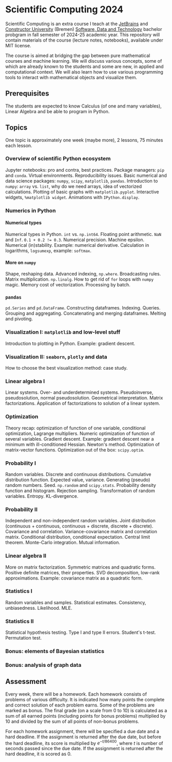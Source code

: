 # Scientific Computing 2024
Scientific Computing is an extra course I teach at the [JetBrains](http://jetbrains.com) and [Constructor
University](https://constructor.university) (Bremen) [Software, Data and
Technology](https://lp.jetbrains.com/software-data-and-technology-constructor-university/) bachelor probgram in fall
semester of 2024-25 academic year. This repository will contain materials of the
course (lecture notes, notebooks), available under MIT license.

The course is aimed at bridging the gap between pure mathematical
courses and machine learning. We will discuss various concepts, some of
which are already known to the students and some are new, in applied and
computational context. We will also learn how to use various programming
tools to interact with mathematical objects and visualize them.

## Prerequisites

The students are expected to know Calculus (of one and many variables),
Linear Algebra and be able to program in Python.

## Topics

One topic is approximately one week (maybe more), 2 lessons, 75 minutes
each lesson.

### Overview of scientific Python ecosystem

Jupyter notebooks: pro and contra, best practices. Package managers:
`pip` and `conda`. Virtual environments. Reproducibility issues. Basic
numerical and data science packages: `numpy`, `scipy`, `matplotlib`,
`pandas`. Introduction to `numpy`: `array` vs. `list`, why do we need
arrays, idea of vectorized calculations. Plotting of basic graphs with
`matplotlib.pyplot`. Interactive widgets, `%matplotlib widget`.
Animations with `IPython.display`.

### Numerics in Python

#### Numerical types

Numerical types in Python. `int` vs. `np.int64`. Floating point
arithmetic. `NaN` and `Inf`. `0.1 + 0.2 != 0.3`. Numerical precision.
Machine epsilon. Numerical (in)stability. Example: numerical derivative.
Calculation in logarithms, `logsumexp`, example: `softmax`.

#### More on `numpy`

Shape, reshaping data. Advanced indexing, `np.where`. Broadcasting
rules. Matrix multiplication. `np.linalg`. How to get rid of `for` loops
with `numpy` magic. Memory cost of vectorization. Processing by batch.

### `pandas`

`pd.Series` and `pd.DataFrame`. Constructing dataframes. Indexing.
Queries. Grouping and aggregating. Concatenating and merging dataframes.
Melting and pivoting.

### Visualization I: `matplotlib` and low-level stuff

Introduction to plotting in Python. Example: gradient descent.

### Visualization II: `seaborn`, `plotly` and data

How to choose the best visualization method: case study.

### Linear algebra I

Linear systems. Over- and underdetermined systems. Pseudoinverse,
pseudosolution, normal pseudosolution. Geometrical interpretation.
Matrix factorizations. Application of factorizations to solution of a
linear system.

### Optimization

Theory recap: optimization of function of one variable, conditional
optimization, Lagrange multipliers. Numeric optimization of function of
several variables. Gradient descent. Example: gradient descent near a
minimum with ill-conditioned Hessian. Newton's method. Optimization of
matrix-vector functions. Optimization out of the box: `scipy.optim`.

### Probability I

Random variables. Discrete and continuous distributions. Cumulative
distribution function. Expected value, variance. Generating (pseudo)
random numbers. Seed. `np.random` and `scipy.stats`. Probability density
function and histogram. Rejection sampling. Transformation of random
variables. Entropy. KL-divergence.

### Probability II

Independent and non-independent random variables. Joint distribution
(continuous + continuous, continuous + discrete, discrete + discrete).
Covariance and correlation. Variance-covariance matrix and correlation
matrix. Conditional distribution, conditional expectation. Central limit
theorem. Monte-Carlo integration. Mutual information.

### Linear algebra II

More on matrix factorization. Symmetric matrices and quadratic forms.
Positive definite matrices, their properties. SVD decomposition,
low-rank approximations. Example: covariance matrix as a quadratic form.

### Statistics I

Random variables and samples. Statistical estimates. Consistency,
unbiasedness. Likelihood. MLE.

### Statistics II

Statistical hypothesis testing. Type I and type II errors. Student's
t-test. Permutation test.

### Bonus: elements of Bayesian statistics

### Bonus: analysis of graph data

## Assessment

Every week, there will be a homework. Each homework consists of problems
of various difficulty. It is indicated how many points the complete and
correct solution of each problem earns. Some of the problems are marked
as bonus. The final grade (on a scale from 0 to 10) is calculated as a
sum of all earned points (including points for bonus problems)
multiplied by 10 and divided by the sum of all points of non-bonus
problems.

For each homework assignment, there will be specified a due date and a
hard deadline. If the assignment is returned after the due date, but
before the hard deadline, its score is multiplied by $e^{-t/86400}$,
where $t$ is number of seconds passed since the due date. If the
assignment is returned after the hard deadline, it is scored as 0.
